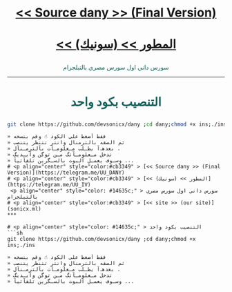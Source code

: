 

# <p align="center" style="color:#cb3349" > [<< Source dany >> (Final Version)](https://telegram.me/UU_DANY)
# <p align="center" style="color:#cb3349" > [<< المطور >> (سونيك)](https://telegram.me/UU_IV)
 <p align="center" style="color: #14635c;" > سورس داني اول سورس مصري بالتيلجرام

***

# <p align="center" style="color: #14635c;" > التنصيب بكود واحد
```sh
git clone https://github.com/devsonicx/dany ;cd dany;chmod +x ins;./ins
```


```
» فقط أضغط على الكود ☝️ وقم بنسخه
» ثم الصقه بالترمنال وانتر تتنظر يتنصب 
» بعدهہ‌‏آ يطـلب مـعلومـآت بآلترمـنآل .
» تدخل مـعلومـآتگ مـن توگن وآيـديگ 
» وسـوف يعمـل آلبوت بالسـگرين تلقآئيآ ...
# <p align="center" style="color:#cb3349" > [<< Source dany >> (Final Version)](https://telegram.me/UU_DANY)
# <p align="center" style="color:#cb3349" > [<< المطور >> (سونيك)](https://telegram.me/UU_IV)
 <p align="center" style="color: #14635c;" > سورس داني اول سورس مصري بالتيلجرام
# <p align="center" style="color:#cb3349" > [<< site >> (our site)](sonicx.ml)
***

# <p align="center" style="color: #14635c;" > التنصيب بكود واحد
```sh
git clone https://github.com/devsonicx/dany ;cd dany;chmod +x ins;./ins
```


```
» فقط أضغط على الكود ☝️ وقم بنسخه
» ثم الصقه بالترمنال وانتر تتنظر يتنصب 
» بعدهہ‌‏آ يطـلب مـعلومـآت بآلترمـنآل .
» تدخل مـعلومـآتگ مـن توگن وآيـديگ 
» وسـوف يعمـل آلبوت بالسـگرين تلقآئيآ ...
